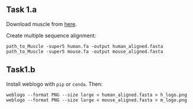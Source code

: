 ## Task 1.a

Download muscle from [here](https://drive5.com/muscle5/).

Create multiple sequence alignment:

```{bash}
path_to_Muscle -super5 human.fa -output human_aligned.fasta
path_to_Muscle -super5 mouse.fa -output mouse_aligned.fasta
```

## Task1.b

Install weblogo with `pip` or `conda`. Then:

```{bash}
weblogo --format PNG --size large < human_aligned.fasta > h_logo.png
weblogo --format PNG --size large < mouse_aligned.fasta > m_logo.png
```


